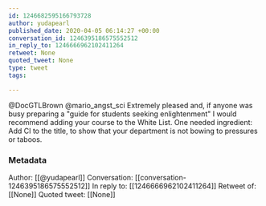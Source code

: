 ```yaml
---
id: 1246682595166793728
author: yudapearl
published_date: 2020-04-05 06:14:27 +00:00
conversation_id: 1246395186575552512
in_reply_to: 1246666962102411264
retweet: None
quoted_tweet: None
type: tweet
tags:

---
```


@DocGTLBrown @mario_angst_sci Extremely pleased and, if anyone was busy preparing a "guide for students seeking enlightenment" I would recommend adding your course to the White List. One needed ingredient: Add CI to the title, to show that your department is not bowing to pressures or taboos.

### Metadata

Author: [[@yudapearl]]
Conversation: [[conversation-1246395186575552512]]
In reply to: [[1246666962102411264]]
Retweet of: [[None]]
Quoted tweet: [[None]]
